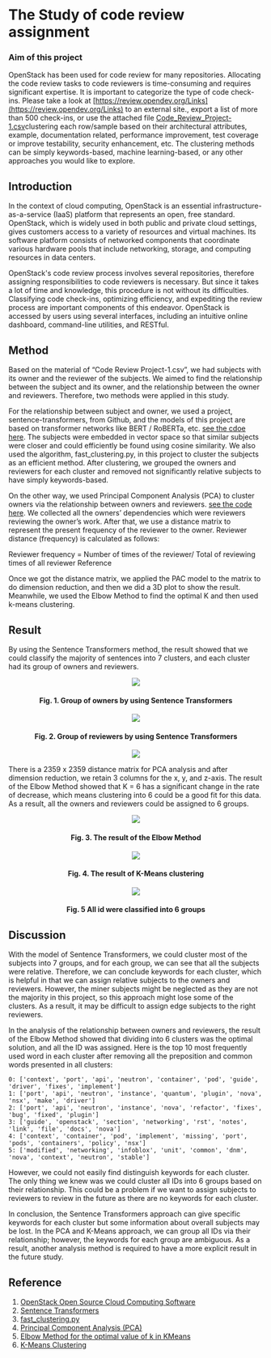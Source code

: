 # The Study of code review assignment
### Aim of this project
OpenStack has been used for code review for many repositories. Allocating the code review tasks to code reviewers is time-consuming and requires significant expertise. It is important to categorize the type of code check-ins. Please take a look at [https://review.opendev.org/Links](https://review.opendev.org/Links) to an external site., export a list of more than 500 check-ins, or use the attached file [Code_Review_Project-1.csv](https://github.com/IHsuanHu/Study_of_code_review_assignment/blob/master/Code_Review_Project-1.csv)clustering each row/sample based on their architectural attributes, example, documentation related, performance improvement, test coverage or improve testability, security enhancement, etc.  The clustering methods can be simply keywords-based, machine learning-based, or any other approaches you would like to explore.

## Introduction
In the context of cloud computing, OpenStack is an essential infrastructure-as-a-service (IaaS) platform that represents an open, free standard. OpenStack, which is widely used in both public and private cloud settings, gives customers access to a variety of resources and virtual machines. Its software platform consists of networked components that coordinate various hardware pools that include networking, storage, and computing resources in data centers.

OpenStack's code review process involves several repositories, therefore assigning responsibilities to code reviewers is necessary. But since it takes a lot of time and knowledge, this procedure is not without its difficulties. Classifying code check-ins, optimizing efficiency, and expediting the review process are important components of this endeavor. OpenStack is accessed by users using several interfaces, including an intuitive online dashboard, command-line utilities, and RESTful.

## Method
Based on the material of “Code Review Project-1.csv”, we had subjects with its owner and the reviewer of the subjects. We aimed to find the relationship between the subject and its owner, and the relationship between the owner and reviewers. Therefore, two methods were applied in this study.

For the relationship between subject and owner, we used a project, sentence-transformers, from Github, and the models of this project are based on transformer networks like BERT / RoBERTa, etc. [see the cdoe here](https://github.com/IHsuanHu/Study_of_code_review_assignment/blob/master/bert.py). The subjects were embedded in vector space so that similar subjects were closer and could efficiently be found using cosine similarity. We also used the algorithm, fast_clustering.py, in this project to cluster the subjects as an efficient method. After clustering, we grouped the owners and reviewers for each cluster and removed not significantly relative subjects to have simply keywords-based.

On the other way, we used Principal Component Analysis (PCA) to cluster owners via the relationship between owners and reviewers. [see the code here](https://github.com/IHsuanHu/Study_of_code_review_assignment/blob/master/pca.py). We collected all the owners’ dependencies which were reviewers reviewing the owner’s work. After that, we use a distance matrix to represent the present frequency of the reviewer to the owner. Reviewer distance (frequency) is calculated as follows:

Reviewer frequency = Number of times of the reviewer/ Total of reviewing times of all reviewer
Reference

Once we got the distance matrix, we applied the PAC model to the matrix to do dimension reduction, and then we did a 3D plot to show the result. Meanwhile, we used the Elbow Method to find the optimal K and then used k-means clustering.

## Result
By using the Sentence Transformers method, the result showed that we could classify the majority of sentences into 7 clusters, and each cluster had its group of owners and reviewers.

<div align="center">
  <img src="https://github.com/IHsuanHu/Study_of_code_review_assignment/blob/master/fig1.png">
<h4>Fig. 1. Group of owners by using Sentence Transformers</h4>
</div>  

<div align="center">
  <img src="https://github.com/IHsuanHu/Study_of_code_review_assignment/blob/master/fig2.png">
<h4>Fig. 2. Group of reviewers by using Sentence Transformers</h4>
</div>  

<div align="center">
  <img src="https://github.com/IHsuanHu/Study_of_code_review_assignment/blob/master/table1.PNG">
</div>  

There is a 2359 x 2359 distance matrix for PCA analysis and after dimension reduction, we retain 3 columns for the x, y, and z-axis. The result of the Elbow Method showed that K = 6 has a significant change in the rate of decrease, which means clustering into 6 could be a good fit for this data. As a result, all the owners and reviewers could be assigned to 6 groups.

<div align="center">
<img src="https://github.com/IHsuanHu/Study_of_code_review_assignment/blob/master/fig3.png">
<h4>Fig. 3. The result of the Elbow Method</h4>
</div> 

<div align="center">
<img src="https://github.com/IHsuanHu/Study_of_code_review_assignment/blob/master/fig4.png">
<h4>Fig. 4. The result of K-Means clustering</h4>
</div>

<div align="center">
<img src="https://github.com/IHsuanHu/Study_of_code_review_assignment/blob/master/fig5.png">
<h4>Fig. 5 All id were classified into 6 groups</h4>
</div>

## Discussion
With the model of Sentence Transformers, we could cluster most of the subjects into 7 groups, and for each group, we can see that all the subjects were relative. Therefore, we can conclude keywords for each cluster, which is helpful in that we can assign relative subjects to the owners and reviewers. However, the miner subjects might be neglected as they are not the majority in this project, so this approach might lose some of the clusters. As a result, it may be difficult to assign edge subjects to the right reviewers.

In the analysis of the relationship between owners and reviewers, the result of the Elbow Method showed that dividing into 6 clusters was the optimal solution, and all the ID was assigned. Here is the top 10 most frequently used word in each cluster after removing all the preposition and common words presented in all clusters:
```
0: ['context', 'port', 'api', 'neutron', 'container', 'pod', 'guide', 'driver', 'fixes', 'implement']
1: ['port', 'api', 'neutron', 'instance', 'quantum', 'plugin', 'nova', 'nsx', 'make', 'driver']
2: ['port', 'api', 'neutron', 'instance', 'nova', 'refactor', 'fixes', 'bug', 'fixed', 'plugin']
3: ['guide', 'openstack', 'section', 'networking', 'rst', 'notes', 'link', 'file', 'docs', 'nova']
4: ['context', 'container', 'pod', 'implement', 'missing', 'port', 'pods', 'containers', 'policy', 'nsx']
5: ['modified', 'networking', 'infoblox', 'unit', 'common', 'dnm', 'nova', 'context', 'neutron', 'stable']
```
However, we could not easily find distinguish keywords for each cluster. The only thing we knew was we could cluster all IDs into 6 groups based on their relationship. This could be a problem if we want to assign subjects to reviewers to review in the future as there are no keywords for each cluster.

In conclusion, the Sentence Transformers approach can give specific keywords for each cluster but some information about overall subjects may be lost. In the PCA and K-Means approach, we can group all IDs via their relationship; however, the keywords for each group are ambiguous. As a result, another analysis method is required to have a more explicit result in the future study.

## Reference
1. [OpenStack Open Source Cloud Computing Software](https://www.openstack.org/)
2. [Sentence Transformers](https://github.com/UKPLab/sentence-transformers/blob/master/README.md)
3. [fast_clustering.py](https://github.com/UKPLab/sentence-transformers/blob/master/examples/applications/clustering/fast_clustering.py)
4. [Principal Component Analysis (PCA)](https://www.datacamp.com/tutorial/principal-component-analysis-in-python)
5. [Elbow Method for the optimal value of k in KMeans](https://www.geeksforgeeks.org/elbow-method-for-optimal-value-of-k-in-kmeans/)
6. [K-Means Clustering](https://scikit-learn.org/stable/modules/generated/sklearn.cluster.KMeans.html)
